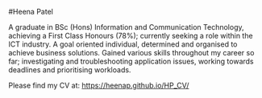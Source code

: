 #Heena Patel

A graduate in BSc (Hons) Information and Communication Technology, achieving a First Class Honours (78%); currently seeking a role within the ICT industry. A goal oriented individual, determined and organised to achieve business solutions. Gained various skills throughout my career so far; investigating and troubleshooting application issues, working towards deadlines and prioritising workloads. 

Please find my CV at: https://heenap.github.io/HP_CV/

